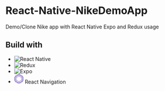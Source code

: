 # React-Native-NikeDemoApp

Demo/Clone Nike app with React Native Expo and Redux usage


## Build with
* ![React Native](https://img.shields.io/badge/React%20Native-20232A?style=for-the-badge&logo=react&logoColor=61DAFB)
* ![Redux](https://img.shields.io/badge/Redux-764abc?style=for-the-badge&logo=redux&logoColor=white)
* ![Expo](https://img.shields.io/badge/Expo-20232A?style=for-the-badge&logo=expo)
* <img src='./images/rn.svg' width='25' alt="reactNavigation"> React Navigation


